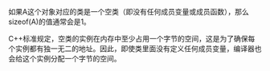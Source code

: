 如果A这个对象对应的类是一个空类（即没有任何成员变量或成员函数），那么sizeof(A)的值通常会是1。

C++标准规定，空类的实例在内存中至少占用一个字节的空间，这是为了确保每个实例都有独一无二的地址。因此，即使类里面没有定义任何成员变量，编译器也会给这个实例分配一个字节的空间。